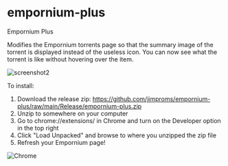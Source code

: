 # empornium-plus
Empornium Plus

Modifies the Empornium torrents page so that the summary image of the torrent is displayed instead of the useless icon. You can now see what the torrent is like without hovering over the item.

![screenshot2](https://user-images.githubusercontent.com/110262393/183752019-ae2ea9ee-1c61-459e-b9c4-deee0e0a3fa6.PNG)

To install:

1) Download the release zip: https://github.com/jimproms/empornium-plus/raw/main/Release/empornium-plus.zip
2) Unzip to somewhere on your computer
3) Go to chrome://extensions/ in Chrome and turn on the Developer option in the top right
4) Click "Load Unpacked" and browse to where you unzipped the zip file
5) Refresh your Empornium page!

![Chrome](https://user-images.githubusercontent.com/110262393/183752612-0fe1d456-8358-406f-9c0e-28d22f95a9bc.PNG)

